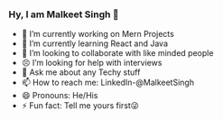 ### Hy, I am Malkeet Singh 👋

- 🔭 I’m currently working on Mern Projects
- 🌱 I’m currently learning React and Java
- 👯 I’m looking to collaborate with like minded people 
- 😣 I’m looking for help with interviews
- 💬 Ask me about any Techy stuff
- 📫 How to reach me: LinkedIn-@MalkeetSingh
- 😄 Pronouns: He/His
- ⚡ Fun fact: Tell me yours first😜
